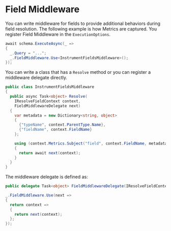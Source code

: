 # Field Middleware

You can write middleware for fields to provide additional behaviors during field resolution.  The following example is how Metrics are captured.  You register Field Middleware in the `ExecutionOptions`.

```csharp
await schema.ExecuteAsync(_ =>
{
  _.Query = "...";
  _.FieldMiddleware.Use<InstrumentFieldsMiddleware>();
});
```

You can write a class that has a `Resolve` method or you can register a middleware delegate directly.

```csharp
public class InstrumentFieldsMiddleware
{
  public async Task<object> Resolve(
    IResolveFieldContext context,
    FieldMiddlewareDelegate next)
  {
    var metadata = new Dictionary<string, object>
    {
      {"typeName", context.ParentType.Name},
      {"fieldName", context.FieldName}
    };

    using (context.Metrics.Subject("field", context.FieldName, metadata))
    {
      return await next(context);
    }
  }
}
```

The middleware delegate is defined as:

``` csharp
public delegate Task<object> FieldMiddlewareDelegate(IResolveFieldContext context);
```

```csharp
_.FieldMiddleware.Use(next =>
{
  return context =>
  {
    return next(context);
  };
});
```
